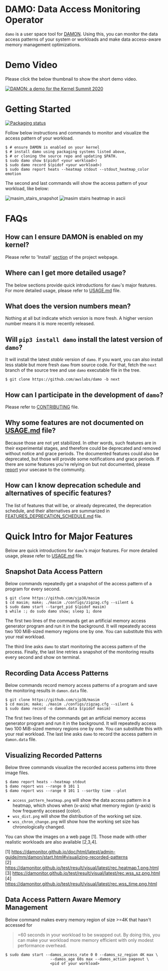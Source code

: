 DAMO: Data Access Monitoring Operator
=====================================

`damo` is a user space tool for [DAMON](https://damonitor.github.io).  Using
this, you can monitor the data access patterns of your system or workloads and
make data access-aware memory management optimizations.



Demo Video
==========

Please click the below thumbnail to show the short demo video.

[![DAMON: a demo for the Kernel Summit 2020](
http://img.youtube.com/vi/l63eqbVBZRY/0.jpg)](
http://www.youtube.com/watch?v=l63eqbVBZRY
"DAMON: a demo for the Kernel Summit 2020")


Getting Started
===============

[![Packaging status](https://repology.org/badge/vertical-allrepos/damo.svg)](https://repology.org/project/damo/versions)

Follow below instructions and commands to monitor and visualize the access
pattern of your workload.

    $ # ensure DAMON is enabled on your kernel
    $ # install damo using packaging systems listed above,
    $ # or cloning the source repo and updating $PATH.
    $ sudo damo show $(pidof <your workload>)
    $ sudo damo record $(pidof <your workload>)
    $ sudo damo report heats --heatmap stdout --stdout_heatmap_color emotion

The second and last commands will show the access pattern of your workload,
like below:

![masim_stairs_snapshot](images/masim_stairs_snapshot.png)
![masim stairs heatmap in ascii](https://raw.githubusercontent.com/awslabs/damo/v2.4.2/images/masim_stairs_heatmap_ascii.png)


FAQs
====

How can I ensure DAMON is enabled on my kernel?
-----------------------------------------------

Please refer to 'Install'
[section](https://sjp38.github.io/post/damon/#install) of the project webpage.

Where can I get more detailed usage?
------------------------------------

The below sections provide quick introductions for `damo`'s major features.
For more detailed usage, please refer to [USAGE.md](https://github.com/awslabs/damo/blob/v2.4.2/USAGE.md) file.


What does the version numbers mean?
-----------------------------------

Nothing at all but indicate which version is more fresh.  A higher version
number means it is more recently released.


Will `pip3 install damo` install the latest version of `damo`?
--------------------------------------------------------------

It will install the latest _stable_ version of `damo`.  If you want, you can
also install less stable but more fresh `damo` from source code.  For that,
fetch the `next` branch of the source tree and use `damo` executable file in
the tree.

    $ git clone https://github.com/awslabs/damo -b next


How can I participate in the development of `damo`?
---------------------------------------------------

Please refer to
[CONTRIBUTING](https://github.com/awslabs/damo/blob/next/CONTRIBUTING) file.


Why some features are not documented on [USAGE.md](https://github.com/awslabs/damo/blob/v2.4.2/USAGE.md) file?
------------------------------------------------------------------

Because those are not yet stabilized.  In other words, such features are in
their experimental stages, and therefore could be deprecated and removed
without notice and grace periods.  The documented features could also be
deprecated, but those will provide some notifications and grace periods.  If
there are some features you're relying on but not documented, please
[report](REPORTING.md) your usecase to the community.


How can I know deprecation schedule and alternatives of specific features?
--------------------------------------------------------------------------

The list of features that will be, or already deprecated, the deprecation
schedule, and their alternatives are summarized in
[FEATURES_DEPRECATION_SCHEDULE.md](FEATURES_DEPRECATION_SCHEDULE.md) file.


Quick Intro for Major Features
==============================

Below are quick introductions for `damo`'s major features.
For more detailed usage, please refer to [USAGE.md](https://github.com/awslabs/damo/blob/v2.4.2/USAGE.md) file.


Snapshot Data Access Pattern
----------------------------

Below commands repeatedly get a snapshot of the access pattern of a program for
every second.

    $ git clone https://github.com/sjp38/masim
    $ cd masim; make; ./masim ./configs/zigzag.cfg --silent &
    $ sudo damo start --target_pid $(pidof masim)
    $ while :; do sudo damo show; sleep 1; done

The first two lines of the commands get an artificial memory access generator
program and run it in the background.  It will repeatedly access two 100
MiB-sized memory regions one by one.  You can substitute this with your real
workload.

The third line asks ``damo`` to start monitoring the access pattern of the
process.  Finally, the last line retries a snapshot of the monitoring results
every second and show on terminal.


Recording Data Access Patterns
------------------------------

Below commands record memory access patterns of a program and save the
monitoring results in `damon.data` file.

    $ git clone https://github.com/sjp38/masim
    $ cd masim; make; ./masim ./configs/zigzag.cfg --silent &
    $ sudo damo record -o damon.data $(pidof masim)

The first two lines of the commands get an artificial memory access generator
program and run it in the background.  It will repeatedly access two 100
MiB-sized memory regions one by one.  You can substitute this with your real
workload.  The last line asks ``damo`` to record the access pattern in
``damon.data`` file.


Visualizing Recorded Patterns
-----------------------------

Below three commands visualize the recorded access patterns into three
image files.

    $ damo report heats --heatmap stdout
    $ damo report wss --range 0 101 1
    $ damo report wss --range 0 101 1 --sortby time --plot

- ``access_pattern_heatmap.png`` will show the data access pattern in a
  heatmap, which shows when (x-axis) what memory region (y-axis) is how
  frequently accessed (color).
- ``wss_dist.png`` will show the distribution of the working set size.
- ``wss_chron_change.png`` will show how the working set size has
  chronologically changed.

You can show the images on a web page [1].  Those made with other realistic
workloads are also available [2,3,4].

[1] https://damonitor.github.io/doc/html/latest/admin-guide/mm/damon/start.html#visualizing-recorded-patterns<br>
[2] https://damonitor.github.io/test/result/visual/latest/rec.heatmap.1.png.html<br>
[3] https://damonitor.github.io/test/result/visual/latest/rec.wss_sz.png.html<br>
[4] https://damonitor.github.io/test/result/visual/latest/rec.wss_time.png.html


Data Access Pattern Aware Memory Management
-------------------------------------------

Below command makes every memory region of size >=4K that hasn't accessed for
>=60 seconds in your workload to be swapped out.  By doing this, you can make
your workload more memory efficient with only modest performance overhead.

    $ sudo damo start --damos_access_rate 0 0 --damos_sz_region 4K max \
                        --damos_age 60s max --damos_action pageout \
                        <pid of your workload>
